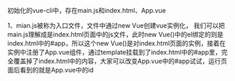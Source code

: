 初始化的vue-cli中，存在main.js和index.html、App.vue

1、mian.js被称为入口文件，文件中通过new Vue创建vue实例化，
我们可以把main.js理解成是index.html页面中的js文件，此时new Vue()中的el绑定的则是index.html中的#app，所以这个new Vue()是对index.html页面的实例，接着在实例中注册了App.vue组件，通过template挂载到了index.html中的#app里，完全覆盖掉了index.html中的内容，大家可以改变App.vue中的#app试试，运行页面后看到的就是App.vue中的id
